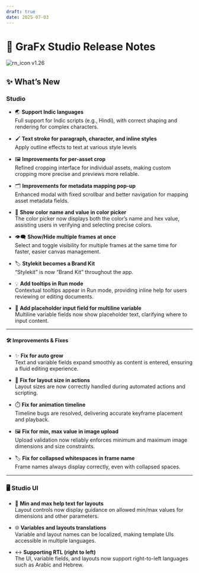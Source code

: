 ```yaml
---
draft: true
date: 2025-07-03
---
```


# 🎉 GraFx Studio Release Notes

![rn_icon](/assets/icon-GraFx-Studio.svg) <span class="version-label">v1.26</span>

## ✨ What’s New

### Studio

- 🌏 **Support Indic languages**  
  Full support for Indic scripts (e.g., Hindi), with correct shaping and rendering for complex characters. 

- 🖌️ **Text stroke for paragraph, character, and inline styles**  
  Apply outline effects to text at various style levels

- 🖼️ **Improvements for per-asset crop**  
  Refined cropping interface for individual assets, making custom cropping more precise and previews more reliable.

- 🗂️ **Improvements for metadata mapping pop-up**  
  Enhanced modal with fixed scrollbar and better navigation for mapping asset metadata fields.  

- 🎨 **Show color name and value in color picker**  
  The color picker now displays both the color’s name and hex value, assisting users in verifying and selecting precise colors.

- 👁️‍🗨️ **Show/Hide multiple frames at once**  
  Select and toggle visibility for multiple frames at the same time for faster, easier canvas management.

- 🏷️ **Stylekit becomes a Brand Kit**  
  “Stylekit” is now “Brand Kit” throughout the app. 

- 💡 **Add tooltips in Run mode**  
  Contextual tooltips appear in Run mode, providing inline help for users reviewing or editing documents.

- 📝 **Add placeholder input field for multiline variable**  
  Multiline variable fields now show placeholder text, clarifying where to input content. 

---

#### 🛠️ Improvements & Fixes

- ✨ **Fix for auto grow**  
  Text and variable fields expand smoothly as content is entered, ensuring a fluid editing experience.

- 📐 **Fix for layout size in actions**  
  Layout sizes are now correctly handled during automated actions and scripting.

- ⏱️ **Fix for animation timeline**  
  Timeline bugs are resolved, delivering accurate keyframe placement and playback.  

- 🖼️ **Fix for min, max value in image upload**  
  Upload validation now reliably enforces minimum and maximum image dimensions and size constraints.

- 🏷️ **Fix for collapsed whitespaces in frame name**  
  Frame names always display correctly, even with collapsed spaces.  

---

### 🖥️ Studio UI

- 🔢 **Min and max help text for layouts**  
  Layout controls now display guidance on allowed min/max values for dimensions and other parameters.

- 🌐 **Variables and layouts translations**  
  Variable and layout names can be localized, making template UIs accessible in multiple languages.

- ↔️ **Supporting RTL (right to left)**  
  The UI, variable fields, and layouts now support right-to-left languages such as Arabic and Hebrew.

